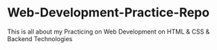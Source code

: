 # Web-Development-Practice-Repo
This is all about my Practicing on Web Development on HTML &amp; CSS &amp; Backend Technologies 
